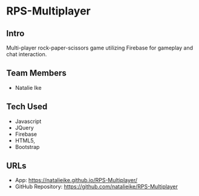 # RPS-Multiplayer

## Intro

Multi-player rock-paper-scissors game utilizing Firebase for gameplay and chat interaction.

## Team Members
* Natalie Ike

## Tech Used
* Javascript
* JQuery
* Firebase
* HTML5,
* Bootstrap

## URLs

* App:  https://natalieike.github.io/RPS-Multiplayer/
* GitHub Repository: https://github.com/natalieike/RPS-Multiplayer